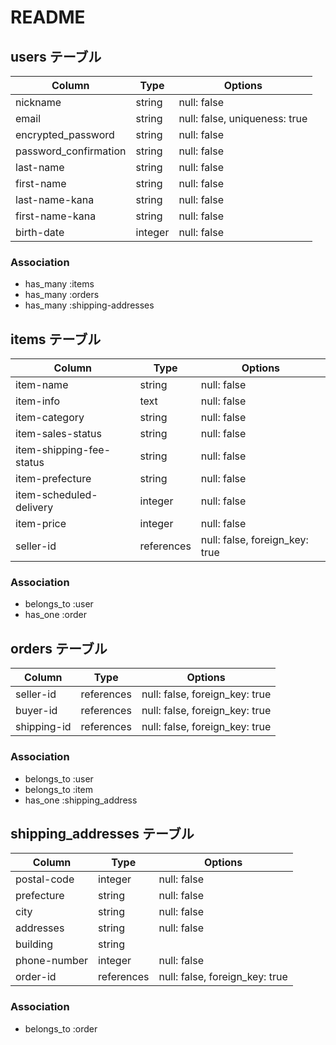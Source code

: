# README



## users テーブル
| Column               | Type   | Options                       |
| ------------------   | ------ | -----------                   |
| nickname             | string | null: false                   |
| email                | string | null: false, uniqueness: true |
| encrypted_password   | string | null: false                   |
| password_confirmation| string | null: false                   |
| last-name            | string | null: false                   |
| first-name           | string | null: false                   |
| last-name-kana       | string | null: false                   |
| first-name-kana      | string | null: false                   |
| birth-date           | integer| null: false                   |

### Association
- has_many :items
- has_many :orders
- has_many :shipping-addresses


## items テーブル
| Column                  | Type       | Options                         |
| -------                 | ---------- | ------------------------------  |
| item-name               | string     | null: false                     |
| item-info               | text       | null: false                     |
| item-category           | string     | null: false                     |
| item-sales-status       | string     | null: false                     |
| item-shipping-fee-status| string     | null: false                     |
| item-prefecture         | string     | null: false                     |
| item-scheduled-delivery | integer    | null: false                     |
| item-price              | integer    | null: false                     |
| seller-id               | references | null: false, foreign_key: true  |

### Association
- belongs_to :user
- has_one    :order


## orders テーブル
| Column           | Type       | Options                        |
| ---------------- | ---------- | ------------------------------ |
| seller-id        | references | null: false, foreign_key: true |
| buyer-id         | references | null: false, foreign_key: true |
| shipping-id      | references | null: false, foreign_key: true |

### Association
- belongs_to :user
- belongs_to :item
- has_one    :shipping_address


## shipping_addresses テーブル
| Column             | Type       | Options                        |
| -----------------  | ---------- | ------------------------------ |
| postal-code        | integer    | null: false                    |
| prefecture         | string     |  null: false                   |
| city               | string     | null: false                    |
| addresses          | string     | null: false                    |
| building           | string     |                                |
| phone-number       | integer    | null: false                    |
| order-id           | references | null: false, foreign_key: true |

### Association
- belongs_to :order